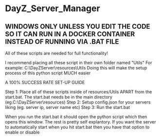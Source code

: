 # DayZ_Server_Manager

## WINDOWS ONLY UNLESS YOU EDIT THE CODE SO IT CAN RUN IN A DOCKER CONTAINER INSTEAD OF RUNNING VIA .BAT FILE

All of these scripts are needed for full functionality!

I recommend placing all these script in their own folder named "Utils"
For example: C:\DayZServer\resources\Utils
Doing this will make the setup process of this python script MUCH easier

A 100% SUCCESS RATE SET-UP GUIDE

Step 1: Place all of these scripts inside of resources/Utils APART from the start.bat. The start.bat needs be in the main directory (eg.C:\DayZServer\resources)
Step 2: Setup config.json for your servers liking (eg. server ip, server name etc)
Step 3: Run the start.bat

When you run the start.bat it should open the python script which then opens this window. The rest is pretty self explantory.
If you want the server to automatically start when you hit start.bat then you have that option to enable or disable
